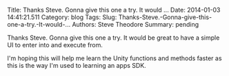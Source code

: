 Title: Thanks Steve. Gonna give this one a try. It would ...
Date: 2014-01-03 14:41:21.511
Category: blog
Tags: 
Slug: Thanks-Steve.-Gonna-give-this-one-a-try.-It-would-...
Authors: Steve Theodore
Summary: pending

Thanks Steve. Gonna give this one a try. It would be great to have a simple UI to enter into and execute from.  
  
I'm hoping this will help me learn the Unity functions and methods faster as this is the way I'm used to learning an apps SDK.

